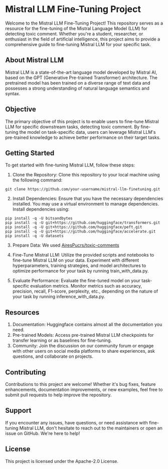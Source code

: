 # Mistral LLM Fine-Tuning Project
Welcome to the Mistral LLM Fine-Tuning Project! This repository serves as a resource for the fine-tuning of the Mistral Language Model (LLM) for detecting toxic comment. Whether you're a student, researcher, or enthusiast in the field of artificial intelligence, this project aims to provide a comprehensive guide to fine-tuning Mistral LLM for your specific task.

## About Mistral LLM
Mistral LLM is a state-of-the-art language model developed by Mistral AI, based on the GPT (Generative Pre-trained Transformer) architecture. The pretrained model has been trained on a diverse range of text data and possesses a strong understanding of natural language semantics and syntax.

## Objective
The primary objective of this project is to enable users to fine-tune Mistral LLM for specific downstream tasks,  detecting toxic comment. By fine-tuning the model on task-specific data, users can leverage Mistral LLM's pre-trained knowledge to achieve better performance on their target tasks.

## Getting Started
To get started with fine-tuning Mistral LLM, follow these steps:

1. Clone the Repository: Clone this repository to your local machine using the following command:
  ```
  git clone https://github.com/your-username/mistral-llm-finetuning.git
  ```
2. Install Dependencies: Ensure that you have the necessary dependencies installed. You may use a virtual environment to manage dependencies. Install dependencies using:
  ```
  pip install -q -U bitsandbytes
  pip install -q -U git+https://github.com/huggingface/transformers.git
  pip install -q -U git+https://github.com/huggingface/peft.git
  pip install -q -U git+https://github.com/huggingface/accelerate.git
  pip install -q -U datasets
  ```
3. Prepare Data: We used [AiresPucrs/toxic-comments](https://huggingface.co/datasets/AiresPucrs/toxic-comments)

4. Fine-Tune Mistral LLM: Utilize the provided scripts and notebooks to fine-tune Mistral LLM on your data. Experiment with different hyperparameters, training strategies, and model architectures to optimize performance for your task by running train_with_data.py.

5. Evaluate Performance: Evaluate the fine-tuned model on your task-specific evaluation metrics. Monitor metrics such as accuracy, precision, recall, F1-score, perplexity, etc., depending on the nature of your task by running inference_with_data.py.

## Resources
1. Documentation: Huggingface contains almost all the documentation you need.
2. Pre-trained Models: Access pre-trained Mistral LLM checkpoints for transfer learning or as baselines for fine-tuning.
3. Community: Join the discussion on our community forum or engage with other users on social media platforms to share experiences, ask questions, and collaborate on projects.
## Contributing
Contributions to this project are welcome! Whether it's bug fixes, feature enhancements, documentation improvements, or new examples, feel free to submit pull requests to help improve the repository.

## Support
If you encounter any issues, have questions, or need assistance with fine-tuning Mistral LLM, don't hesitate to reach out to the maintainers or open an issue on GitHub. We're here to help!

## License
This project is licensed under the Apache-2.0 License.
